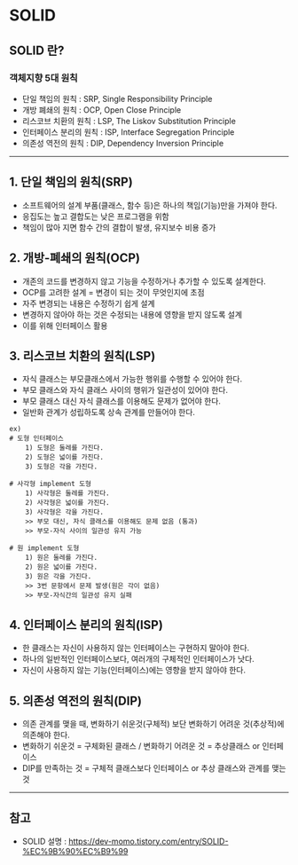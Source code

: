 # SOLID

## SOLID 란?



### **객체지향 5대 원칙**

- 단일 책임의 원칙 : SRP, Single Responsibility Principle
- 개방 폐쇄의 원칙 : OCP, Open Close Principle
- 리스코브 치환의 원칙 : LSP, The Liskov Substitution Principle
- 인터페이스 분리의 원칙 : ISP, Interface Segregation Principle
- 의존성 역전의 원칙 : DIP, Dependency Inversion Principle

---

## 1. 단일 책임의 원칙(SRP)

- 소프트웨어의 설계 부품(클래스, 함수 등)은 하나의 책임(기능)만을 가져야 한다.
- 응집도는 높고 결합도는 낮은 프로그램을 위함
- 책임이 많아 지면 함수 간의 결합이 발생, 유지보수 비용 증가


## 2. 개방-폐쇄의 원칙(OCP)

- 개존의 코드를 변경하지 않고 기능을 수정하거나 추가할 수 있도록 설계한다.
- OCP를 고려한 설계 = 변경이 되는 것이 무엇인지에 초점
- 자주 변경되는 내용은 수정하기 쉽게 설계
- 변경하지 않아야 하는 것은 수정되는 내용에 영향을 받지 않도록 설계
- 이를 위해 인터페이스 활용

## 3. 리스코브 치환의 원칙(LSP)

- 자식 클래스는 부모클래스에서 가능한 행위를 수행할 수 있어야 한다.
- 부모 클래스와 자식 클래스 사이의 행위가 일관성이 있어야 한다.
- 부모 클래스 대신 자식 클래스를 이용해도 문제가 없어야 한다.
- 일반화 관계가 성립하도록 상속 관계를 만들어야 한다.

```
ex)
# 도형 인터페이스
    1) 도형은 둘레를 가진다.
    2) 도형은 넓이를 가진다.
    3) 도형은 각을 가진다.

# 사각형 implement 도형
    1) 사각형은 둘레를 가진다.
    2) 사각형은 넓이를 가진다.
    3) 사각형은 각을 가진다.
    >> 부모 대신, 자식 클래스를 이용해도 문제 없음 (통과)
    >> 부모-자식 사이의 일관성 유지 가능

# 원 implement 도형
    1) 원은 둘레를 가진다.
    2) 원은 넓이를 가진다.
    3) 원은 각을 가진다.
    >> 3번 문항에서 문제 발생(원은 각이 없음)
    >> 부모-자식간의 일관성 유지 실패

```

## 4. 인터페이스 분리의 원칙(ISP)

- 한 클래스는 자신이 사용하지 않는 인터페이스는 구현하지 말아야 한다.
- 하나의 일반적인 인터페이스보다, 여러개의 구체적인 인터페이스가 낫다.
- 자신이 사용하지 않는 기능(인터페이스)에는 영향을 받지 않아야 한다.


## 5. 의존성 역전의 원칙(DIP)

- 의존 관계를 맺을 때, 변화하기 쉬운것(구체적) 보단 변화하기 어려운 것(추상적)에 의존해야 한다.
- 변화하기 쉬운것 = 구체화된 클래스 / 변화하기 어려운 것 = 추상클래스 or 인터페이스
- DIP를 만족하는 것 = 구체적 클래스보다 인터페이스 or 추상 클래스와 관계를 맺는 것


----

## 참고

- SOLID 설명 : https://dev-momo.tistory.com/entry/SOLID-%EC%9B%90%EC%B9%99
